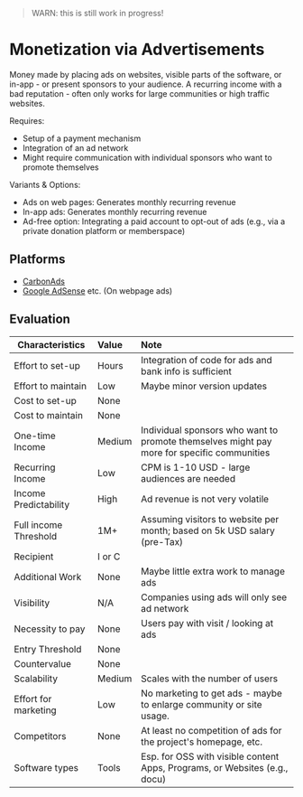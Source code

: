 > WARN: this is still work in progress!

# Monetization via Advertisements

Money made by placing ads on websites, visible parts of the software, or in-app - or present sponsors to your audience. A recurring income with a bad reputation - often only works for large communities or high traffic websites.

Requires:
* Setup of a payment mechanism
* Integration of an ad network
* Might require communication with individual sponsors who want to promote themselves

Variants & Options:
* Ads on web pages: Generates monthly recurring revenue
* In-app ads: Generates monthly recurring revenue
* Ad-free option: Integrating a paid account to opt-out of ads (e.g., via a private donation platform or memberspace)

## Platforms
* [CarbonAds](https://www.carbonads.net/)
* [Google AdSense](https://www.google.com/adsense) etc. (On webpage ads)

## Evaluation

| Characteristics                   | Value  | Note |
| --------------------------------- |:------ |:---- |
| Effort to set-up                  | Hours  | Integration of code for ads and bank info is sufficient
| Effort to maintain                | Low    | Maybe minor version updates
| Cost to set-up                    | None   | 
| Cost to maintain                  | None   | 
| One-time Income                   | Medium | Individual sponsors who want to promote themselves might pay more for specific communities
| Recurring Income                  | Low    | CPM is 1-10 USD - large audiences are needed
| Income Predictability             | High   | Ad revenue is not very volatile
| Full income Threshold             | 1M+    | Assuming visitors to website per month; based on 5k USD salary (pre-Tax)
| Recipient                         | I or C | 
| Additional Work                   | None   | Maybe little extra work to manage ads
| Visibility                        | N/A    | Companies using ads will only see ad network
| Necessity to pay                  | None   | Users pay with visit / looking at ads
| Entry Threshold                   | None   | 
| Countervalue                      | None   | 
| Scalability                       | Medium | Scales with the number of users
| Effort for marketing              | Low    | No marketing to get ads - maybe to enlarge community or site usage. 
| Competitors                       | None   | At least no competition of ads for the project's homepage, etc.
| Software types                    | Tools  | Esp. for OSS with visible content Apps, Programs, or Websites (e.g., docu)
